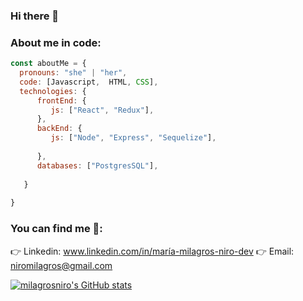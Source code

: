 ### Hi there 👋

### About me in code:

```js
const aboutMe = {
  pronouns: "she" | "her",
  code: [Javascript,  HTML, CSS],
  technologies: {
      frontEnd: {
         js: ["React", "Redux"],
      },
      backEnd: {
         js: ["Node", "Express", "Sequelize"],
         
      },
      databases: ["PostgresSQL"],
      
   }
 
}
```

### You can find me 📣:
👉 Linkedin: www.linkedin.com/in/maría-milagros-niro-dev
👉 Email: niromilagros@gmail.com

[![milagrosniro's GitHub stats](https://github-readme-stats.vercel.app/api?username=milagrosniro)](https://github.com/anuraghazra/github-readme-stats)

<!--
**milagrosniro/milagrosniro** is a ✨ _special_ ✨ repository because its `README.md` (this file) appears on your GitHub profile.

Here are some ideas to get you started:

- 🔭 I’m currently working on ...
- 🌱 I’m currently learning ...
- 👯 I’m looking to collaborate on ...
- 🤔 I’m looking for help with ...
- 💬 Ask me about ...
- 📫 How to reach me: ...
- 😄 Pronouns: ...
- ⚡ Fun fact: ...
-->
